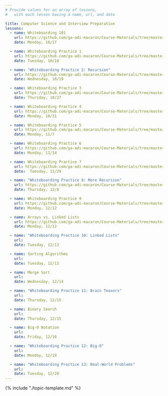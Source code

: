 ```yaml
---
# Provide values for an array of lessons,
#   with each lesson having a name, url, and date

title: Computer Science and Interview Preparation
lessons:
  - name: Whiteboarding 101
    url: https://github.com/ga-adi-macaron/Course-Materials/tree/master/lessons/computer-science-and-interview-prep/whiteboarding-lesson
    date: Monday, 10/17

  - name: Whiteboarding Practice 1
    url: https://github.com/ga-adi-macaron/Course-Materials/tree/master/lessons/computer-science-and-interview-prep/whiteboarding-morning-exercise-1
    date: Tuesday, 10/18

  - name: "Whiteboarding Practice 2: Recursion"
    url: https://github.com/ga-adi-macaron/Course-Materials/tree/master/lessons/computer-science-and-interview-prep/recursion-morning-exercise
    date: Wednesday, 10/19

  - name: Whiteboarding Practice 3
    url: https://github.com/ga-adi-macaron/Course-Materials/tree/master/lessons/computer-science-and-interview-prep/whiteboarding-practice-3
    date: Thursday, 10/27

  - name: Whiteboarding Practice 4
    url: https://github.com/ga-adi-macaron/Course-Materials/tree/master/lessons/computer-science-and-interview-prep/whiteboarding-practice-4
    date: Monday, 10/31

  - name: Whiteboarding Practice 5
    url: https://github.com/ga-adi-macaron/Course-Materials/tree/master/lessons/computer-science-and-interview-prep/whiteboarding-practice-5
    date: Monday, 11/7

  - name: Whiteboarding Practice 6
    url: https://github.com/ga-adi-macaron/Course-Materials/tree/master/lessons/computer-science-and-interview-prep/whiteboarding-practice-6
    date: Monday, 11/14

  - name: Whiteboarding Practice 7
    url: https://github.com/ga-adi-macaron/Course-Materials/tree/master/lessons/computer-science-and-interview-prep/whiteboarding-practice-7
    date:  Tuesday, 11/29

  - name: "Whiteboarding Practice 8: More Recursion"
    url: https://github.com/ga-adi-macaron/Course-Materials/tree/master/lessons/computer-science-and-interview-prep/whiteboarding-practice-8
    date: Thursday, 12/8

  - name: Whiteboarding Practice 9
    url: https://github.com/ga-adi-macaron/Course-Materials/tree/master/lessons/computer-science-and-interview-prep/whiteboarding-practice-9
    date: Monday, 12/12

  - name: Arrays vs. Linked Lists
    url: https://github.com/ga-adi-macaron/Course-Materials/tree/master/lessons/programming-fundamentals-in-java/arrays-lists-lesson
    date: Monday, 12/12

  - name: "Whiteboarding Practice 10: Linked Lists"
    url: 
    date: Tuesday, 12/13

  - name: Sorting Algorithms
    url: 
    date: Tuesday, 12/13

  - name: Merge Sort
    url: 
    date: Wednesday, 12/14

  - name: "Whiteboarding Practice 11: Brain Teasers"
    url: 
    date: Thursday, 12/15

  - name: Binary Search
    url: 
    date: Thursday, 12/15

  - name: Big-O Notation
    url: 
    date: Friday, 12/16

  - name: "Whiteboarding Practice 12: Big-O"
    url: 
    date: Monday, 12/19

  - name: "Whiteboarding Practice 13: Real-World Problems"
    url: 
    date: Tuesday, 12/20
---
```


{% include "./topic-template.md" %}
